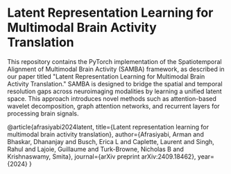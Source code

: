 # Latent Representation Learning for Multimodal Brain Activity Translation
This repository contains the PyTorch implementation of the Spatiotemporal Alignment of Multimodal Brain Activity (SAMBA) framework, as described in our paper titled "Latent Representation Learning for Multimodal Brain Activity Translation." SAMBA is designed to bridge the spatial and temporal resolution gaps across neuroimaging modalities by learning a unified latent space. This approach introduces novel methods such as attention-based wavelet decomposition, graph attention networks, and recurrent layers for processing brain signals.



@article{afrasiyabi2024latent,
  title={Latent representation learning for multimodal brain activity translation},
  author={Afrasiyabi, Arman and Bhaskar, Dhananjay and Busch, Erica L and Caplette, Laurent and Singh, Rahul and Lajoie, Guillaume and Turk-Browne, Nicholas B and Krishnaswamy, Smita},
  journal={arXiv preprint arXiv:2409.18462},
  year={2024}
}
